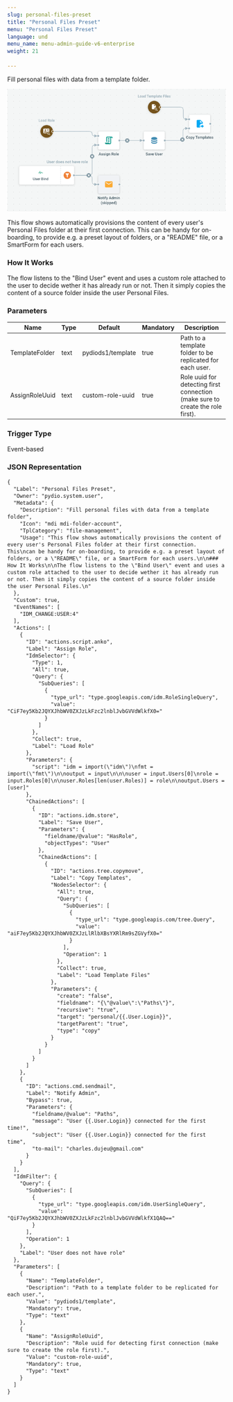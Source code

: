 ```yaml
---
slug: personal-files-preset
title: "Personal Files Preset"
menu: "Personal Files Preset"
language: und
menu_name: menu-admin-guide-v6-enterprise
weight: 21

---
```


Fill personal files with data from a template folder.

![](../../images/1_preset_flows/capture-personal-files-preset.png)

This flow shows automatically provisions the content of every user's Personal Files folder at their first connection. This
can be handy for on-boarding, to provide e.g. a preset layout of folders, or a "README" file, or a SmartForm for each users.

### How It Works

The flow listens to the "Bind User" event and uses a custom role attached to the user to decide wether it has already run or not. Then it simply copies the content of a source folder inside the user Personal Files.


### Parameters

|Name|Type|Default|Mandatory|Description|
|----|----|-------|---------|-----------|
|TemplateFolder|text|pydiods1/template|true|Path to a template folder to be replicated for each user.|
|AssignRoleUuid|text|custom-role-uuid|true|Role uuid for detecting first connection (make sure to create the role first).|



### Trigger Type
Event-based

### JSON Representation

```
{
  "Label": "Personal Files Preset",
  "Owner": "pydio.system.user",
  "Metadata": {
    "Description": "Fill personal files with data from a template folder",
    "Icon": "mdi mdi-folder-account",
    "TplCategory": "file-management",
    "Usage": "This flow shows automatically provisions the content of every user's Personal Files folder at their first connection. This\ncan be handy for on-boarding, to provide e.g. a preset layout of folders, or a \"README\" file, or a SmartForm for each users.\n\n### How It Works\n\nThe flow listens to the \"Bind User\" event and uses a custom role attached to the user to decide wether it has already run or not. Then it simply copies the content of a source folder inside the user Personal Files.\n"
  },
  "Custom": true,
  "EventNames": [
    "IDM_CHANGE:USER:4"
  ],
  "Actions": [
    {
      "ID": "actions.script.anko",
      "Label": "Assign Role",
      "IdmSelector": {
        "Type": 1,
        "All": true,
        "Query": {
          "SubQueries": [
            {
              "type_url": "type.googleapis.com/idm.RoleSingleQuery",
              "value": "CiF7ey5Kb2JQYXJhbWV0ZXJzLkFzc2lnblJvbGVVdWlkfX0="
            }
          ]
        },
        "Collect": true,
        "Label": "Load Role"
      },
      "Parameters": {
        "script": "idm = import(\"idm\")\nfmt = import(\"fmt\")\n\noutput = input\n\n\nuser = input.Users[0]\nrole = input.Roles[0]\n\nuser.Roles[len(user.Roles)] = role\n\noutput.Users = [user]"
      },
      "ChainedActions": [
        {
          "ID": "actions.idm.store",
          "Label": "Save User",
          "Parameters": {
            "fieldname/@value": "HasRole",
            "objectTypes": "User"
          },
          "ChainedActions": [
            {
              "ID": "actions.tree.copymove",
              "Label": "Copy Templates",
              "NodesSelector": {
                "All": true,
                "Query": {
                  "SubQueries": [
                    {
                      "type_url": "type.googleapis.com/tree.Query",
                      "value": "aiF7ey5Kb2JQYXJhbWV0ZXJzLlRlbXBsYXRlRm9sZGVyfX0="
                    }
                  ],
                  "Operation": 1
                },
                "Collect": true,
                "Label": "Load Template Files"
              },
              "Parameters": {
                "create": "false",
                "fieldname": "{\"@value\":\"Paths\"}",
                "recursive": "true",
                "target": "personal/{{.User.Login}}",
                "targetParent": "true",
                "type": "copy"
              }
            }
          ]
        }
      ]
    },
    {
      "ID": "actions.cmd.sendmail",
      "Label": "Notify Admin",
      "Bypass": true,
      "Parameters": {
        "fieldname/@value": "Paths",
        "message": "User {{.User.Login}} connected for the first time!",
        "subject": "User {{.User.Login}} connected for the first time",
        "to-mail": "charles.dujeu@gmail.com"
      }
    }
  ],
  "IdmFilter": {
    "Query": {
      "SubQueries": [
        {
          "type_url": "type.googleapis.com/idm.UserSingleQuery",
          "value": "QiF7ey5Kb2JQYXJhbWV0ZXJzLkFzc2lnblJvbGVVdWlkfX1QAQ=="
        }
      ],
      "Operation": 1
    },
    "Label": "User does not have role"
  },
  "Parameters": [
    {
      "Name": "TemplateFolder",
      "Description": "Path to a template folder to be replicated for each user.",
      "Value": "pydiods1/template",
      "Mandatory": true,
      "Type": "text"
    },
    {
      "Name": "AssignRoleUuid",
      "Description": "Role uuid for detecting first connection (make sure to create the role first).",
      "Value": "custom-role-uuid",
      "Mandatory": true,
      "Type": "text"
    }
  ]
}
```
